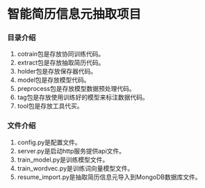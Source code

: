 # 智能简历信息元抽取项目

### 目录介绍
1. cotrain包是存放协同训练代码。
2. extract包是存放抽取简历代码。
3. holder包是存放保存器代码。
4. model包是存放模型代码。
5. preprocess包是存放模型数据预处理代码。
6. tag包是存放使用训练好的模型来标注数据代码。
7. tool包是存放工具代买。

### 文件介绍
1. config.py是配置文件。
2. server.py是启动http服务提供api文件。
3. train_model.py是训练模型文件。
4. train_wordvec.py是训练词向量模型文件。
5. resume_import.py是抽取简历信息元导入到MongoDB数据库文件。